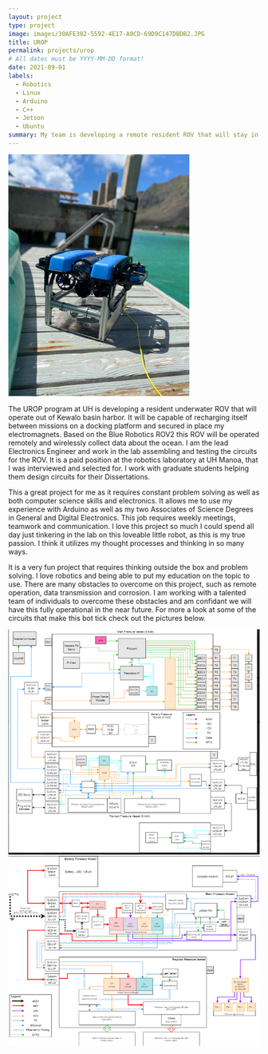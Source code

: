 ```yaml
---
layout: project
type: project
image: images/30AFE302-5592-4E17-A0CD-69D9C147DBDB2.JPG
title: UROP
permalink: projects/urop
# All dates must be YYYY-MM-DD format!
date: 2021-09-01
labels:
  - Robotics
  - Linux
  - Arduino
  - C++
  - Jetson
  - Ubuntu
summary: My team is developing a remote resident ROV that will stay in the ocean for extended periods.
---
```


<img src="../images/IMG_5381large.jpg">

The UROP program at UH is developing a resident underwater ROV that will operate out of Kewalo basin harbor. It will be capable of recharging itself between missions on a docking platform and secured in place my electromagnets. Based on the Blue Robotics ROV2 this ROV will be operated remotely and wirelessly collect data about the ocean. I am the lead Electronics Engineer and work in the lab assembling and testing the circuits for the ROV. It is a paid position at the robotics laboratory at UH Manoa, that I was interviewed and selected for. I work with graduate students helping them design circuits for their Dissertations.

This a great project for me as it requires constant problem solving as well as both computer science skills and electronics. It allows me to use my experience with Arduino as well as my two Associates of Science Degrees in General and Digital Electronics. This job requires weekly meetings, teamwork and communication. I love this project so much I could spend all day just tinkering in the lab on this loveable little robot, as this is my true passion. I think it utilizes my thought processes and thinking in so many ways.

It is a very fun project that requires thinking outside the box and problem solving. I love robotics and being able to put my education on the topic to use. There are many obstacles to overcome on this project, such as remote operation, data transmission and corrosion. I am working with a talented team of individuals to overcome these obstacles and am confidant we will have this fully operational in the near future. For more a look at some of the circuits that make this bot tick check out the pictures below.

<p>
  <img src="../images/ROVWiring.png">
  <br>
  <img src="../images/DSWiring.png">
